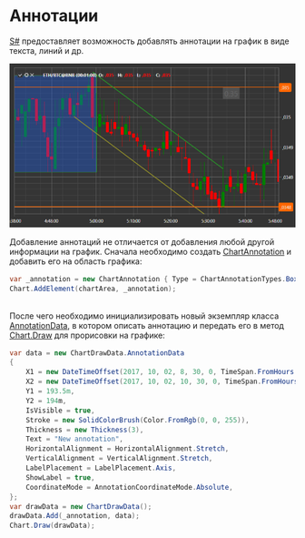 # Аннотации

[S\#](StockSharpAbout.md) предоставляет возможность добавлять аннотации на график в виде текста, линий и др. 

![ChartAnnotations](../images/ChartAnnotations.png)

Добавление аннотаций не отличается от добавления любой другой информации на график. Сначала необходимо создать [ChartAnnotation](xref:StockSharp.Xaml.Charting.ChartAnnotation) и добавить его на область графика:

```cs
var _annotation = new ChartAnnotation { Type = ChartAnnotationTypes.BoxAnnotation };
Chart.AddElement(chartArea, _annotation);
		
```

После чего необходимо инициализировать новый экземпляр класса [AnnotationData](xref:StockSharp.Xaml.Charting.ChartDrawData.AnnotationData), в котором описать аннотацию и передать его в метод [Chart.Draw](xref:StockSharp.Xaml.Charting.Chart.Draw(StockSharp.Xaml.Charting.ChartDrawData)) для прорисовки на графике:

```cs
var data = new ChartDrawData.AnnotationData
{
    X1 = new DateTimeOffset(2017, 10, 02, 8, 30, 0, TimeSpan.FromHours(1)),
    X2 = new DateTimeOffset(2017, 10, 02, 10, 30, 0, TimeSpan.FromHours(1)),
    Y1 = 193.5m,
    Y2 = 194m,
    IsVisible = true,
    Stroke = new SolidColorBrush(Color.FromRgb(0, 0, 255)),
    Thickness = new Thickness(3),
    Text = "New annotation",
    HorizontalAlignment = HorizontalAlignment.Stretch,
    VerticalAlignment = VerticalAlignment.Stretch,
    LabelPlacement = LabelPlacement.Axis,
    ShowLabel = true,
    CoordinateMode = AnnotationCoordinateMode.Absolute,
};
var drawData = new ChartDrawData();
drawData.Add(_annotation, data);
Chart.Draw(drawData);
		
```
